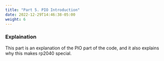 ```yaml
---
title: "Part 5. PIO Introduction"
date: 2022-12-29T14:46:38-05:00
weight: 6
---
```

### Explaination 
This part is an explanation of the PIO part of the code, and it also explains why this makes rp2040 special.

